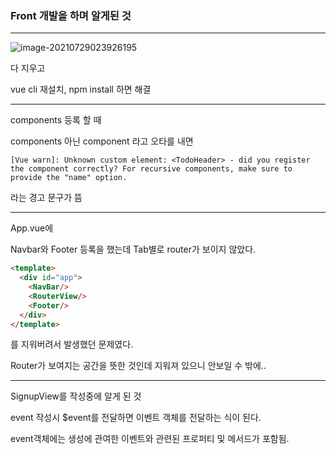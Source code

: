 ### Front 개발을 하며 알게된 것



-------------



![image-20210729023926195](C:\Users\multicampus\AppData\Roaming\Typora\typora-user-images\image-20210729023926195.png)

다 지우고

vue cli 재설치, npm install 하면 해결



--------------



components 등록 할 때

components 아닌 component 라고 오타를 내면

```
[Vue warn]: Unknown custom element: <TodoHeader> - did you register the component correctly? For recursive components, make sure to provide the "name" option.
```

라는 경고 문구가 뜸



----------



App.vue에

Navbar와 Footer 등록을 했는데 Tab별로 router가 보이지 않았다.



```html
<template>
  <div id="app">
    <NavBar/>
    <RouterView/>
    <Footer/>
  </div>
</template>
```



<RouterView/> 를 지워버려서 발생했던 문제였다.

Router가 보여지는 공간을 뜻한 것인데 지워져 있으니 안보일 수 밖에..



--------------



SignupView를 작성중에 알게 된 것

event 작성시 $event를 전달하면 이벤트 객체를 전달하는 식이 된다.

event객체에는 생성에 관여한 이벤트와 관련된 프로퍼티 및 메서드가 포함됨.



